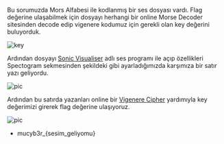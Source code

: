 
Bu sorumuzda Mors Alfabesi ile kodlanmış bir ses dosyası vardı. Flag değerine ulaşabilmek için dosyayı herhangi bir online Morse Decoder
sitesinden decode edip vigenere kodumuz için gerekli olan key değerini buluyorduk.

![key](https://github.com/MuCyberLab/CTF/blob/master/Joy/key.png)

Ardından dosyayı [Sonic Visualiser](http://www.sonicvisualiser.org/download.html) adlı ses programı ile açıp özellikleri Spectogram sekmesinden şekildeki gibi ayarladığımızda karşımıza bir satır yazı geliyordu.

![pic](https://github.com/MuCyberLab/CTF/blob/master/Joy/sonic.png)

Ardından bu satırda yazanları online bir [Vigenere Cipher](https://www.dcode.fr/vigenere-cipher) yardımıyla key değerimizi girerek flag değerine ulaşıyoruz. 

![pic](https://github.com/MuCyberLab/CTF/blob/master/Joy/vigenere.png)

* mucyb3r_{sesim_geliyomu}


